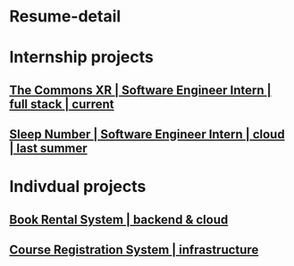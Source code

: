 # Resume-detail  

# Internship projects

## [The Commons XR | Software Engineer Intern | full stack | current](https://github.com/TotallyNewGuy/work-project-diagram)  
## [Sleep Number | Software Engineer Intern | cloud | last summer](https://github.com/TotallyNewGuy/work-project-diagram)  

# Indivdual projects

## [Book Rental System | backend & cloud](https://github.com/TotallyNewGuy/bookstore)  
## [Course Registration System | infrastructure](https://github.com/TotallyNewGuy/courseregistration)
